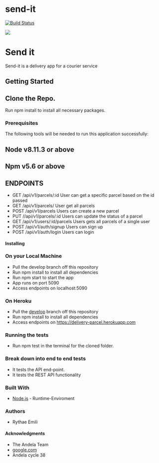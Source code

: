 

# send-it #

[![Build Status](https://travis-ci.org/Rythae/send-it.svg?branch=develop)](https://travis-ci.org/Rythae/send-it)

<a href="https://codeclimate.com/github/Rythae/send-it/test_coverage"><img src="https://api.codeclimate.com/v1/badges/240c8f355613718fe16f/test_coverage" /></a>

# Send it #
Send-it is a delivery app for a courier service

## **Getting Started** ##

## **Clone the Repo.** ##
Run npm install to install all necessary packages.

### **Prerequisites** ###
The following tools will be needed to run this application successfully:

## Node v8.11.3 or above ##
## Npm v5.6 or above ##

## ENDPOINTS ##

- GET /api/v1/parcels/:id User can get a specific parcel based on the id passed
- GET /api/v1/parcels/ User get all parcels 
- POST /api/v1/parcels Users can create a new parcel
- PUT //api/v1/parcels/:id Users can update the status of a parcel
- GET /api/v1/users/:id/parcels Users gets all parcels of a single user
- POST /api/v1/auth/signup Users can sign up
- POST /api/v1/auth/login Users can login

#### Installing ####

### On your Local Machine ###

- Pull the develop branch off this repository
- Run npm install to install all dependencies
- Run npm start to start the app
- App runs on port 5090
- Access endpoints on localhost:5090

### On Heroku ###
- Pull the [develop](https://github.com/Rythae/send-it) branch off this repository
- Run npm install to install all dependencies
- Access endpoints on https://delivery-parcel.herokuapp.com

### Running the tests ###

- Run npm test in the terminal for the cloned folder.

### Break down into end to end tests ###

- It tests the API end-point.
- It tests the REST API functionality

### Built With ###

- [Node.js](https://nodejs.org/en/) - Runtime-Enviroment

### Authors ###

- Rythae Emili

#### Acknowledgments ####

- The Andela Team
- [google.com](https://google.com)
- Andela cycle 38
